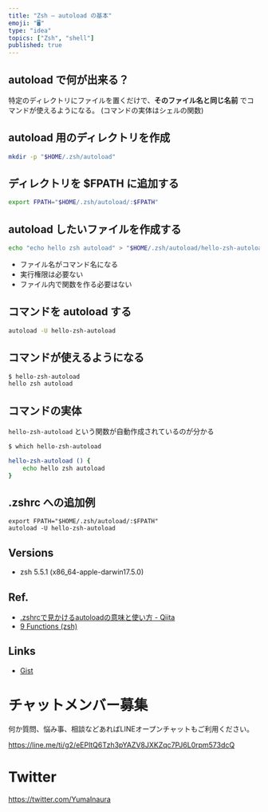 ```yaml
---
title: "Zsh — autoload の基本"
emoji: "🖥"
type: "idea"
topics: ["Zsh", "shell"]
published: true
---
```


## autoload で何が出来る？

特定のディレクトリにファイルを置くだけで、**そのファイル名と同じ名前** でコマンドが使えるようになる。
(コマンドの実体はシェルの関数)

## autoload 用のディレクトリを作成

```sh
mkdir -p "$HOME/.zsh/autoload"
```


## ディレクトリを $FPATH に追加する

```sh
export FPATH="$HOME/.zsh/autoload/:$FPATH"
```

## autoload したいファイルを作成する


```sh
echo "echo hello zsh autoload" > "$HOME/.zsh/autoload/hello-zsh-autoload"
```

- ファイル名がコマンド名になる
- 実行権限は必要ない
- ファイル内で関数を作る必要はない

## コマンドを autoload する

```sh
autoload -U hello-zsh-autoload
```

## コマンドが使えるようになる

```sh
$ hello-zsh-autoload
hello zsh autoload
```

## コマンドの実体

 `hello-zsh-autoload` という関数が自動作成されているのが分かる

```sh
$ which hello-zsh-autoload

hello-zsh-autoload () {
	echo hello zsh autoload
}
```

## .zshrc への追加例

```
export FPATH="$HOME/.zsh/autoload/:$FPATH"
autoload -U hello-zsh-autoload
```


## Versions

- zsh 5.5.1 (x86_64-apple-darwin17.5.0)


## Ref.

- [.zshrcで見かけるautoloadの意味と使い方 - Qiita](https://qiita.com/yuku_t/items/77c23390e52168a2754a)
- [9 Functions (zsh)](http://zsh.sourceforge.net/Doc/Release/Functions.html#Functions)

## Links

- [Gist](https://gist.github.com/YumaInaura/20ef6619ed66fa76f7649166bcf3d16e)








<!-- Update From Qiita API -->

# チャットメンバー募集


何か質問、悩み事、相談などあればLINEオープンチャットもご利用ください。

https://line.me/ti/g2/eEPltQ6Tzh3pYAZV8JXKZqc7PJ6L0rpm573dcQ





# Twitter


https://twitter.com/YumaInaura


<!-- Update From Qiita API -->


